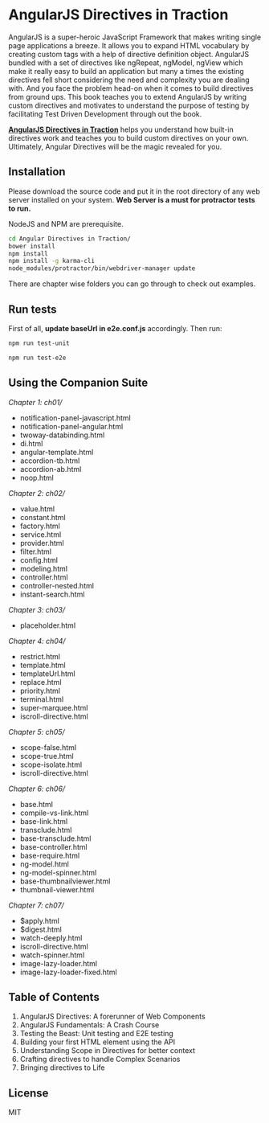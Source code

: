 AngularJS Directives in Traction
=========

AngularJS is a super-heroic JavaScript Framework that makes writing single page applications a breeze. It allows you to expand HTML vocabulary by creating custom tags with a help of directive definition object. AngularJS bundled with a set of directives like ngRepeat, ngModel, ngView which make it really easy to build an application but many a times the existing directives fell short considering the need and complexity you are dealing with. And you face the problem head-on when it comes to build directives from ground ups. This book teaches you to extend AngularJS by writing custom directives and motivates to understand the purpose of testing by facilitating Test Driven Development through out the book.

**[AngularJS Directives in Traction](https://amitgharat.wordpress.com/2015/07/28/angularjs-directives-in-traction/)** helps you understand how built-in directives work and teaches you to build custom directives on your own. Ultimately, Angular Directives will be the magic revealed for you.

Installation
--------------
Please download the source code and put it in the root directory of any web server installed on your system. **Web Server is a must for protractor tests to run.**

NodeJS and NPM are prerequisite.
```sh
cd Angular Directives in Traction/
bower install
npm install
npm install -g karma-cli
node_modules/protractor/bin/webdriver-manager update
```

There are chapter wise folders you can go through to check out examples.

Run tests
-------------
First of all, **update baseUrl in e2e.conf.js** accordingly. Then run:
```sh
npm run test-unit

npm run test-e2e
```

Using the Companion Suite
-------------------------
*Chapter 1: ch01/*
 * notification-panel-javascript.html
 * notification-panel-angular.html
 * twoway-databinding.html
 * di.html
 * angular-template.html
 * accordion-tb.html
 * accordion-ab.html
 * noop.html

*Chapter 2: ch02/*
 * value.html
 * constant.html
 * factory.html
 * service.html
 * provider.html
 * filter.html
 * config.html
 * modeling.html
 * controller.html
 * controller-nested.html
 * instant-search.html

*Chapter 3: ch03/*
 * placeholder.html

*Chapter 4: ch04/*
 * restrict.html
 * template.html
 * templateUrl.html
 * replace.html
 * priority.html
 * terminal.html
 * super-marquee.html
 * iscroll-directive.html

*Chapter 5: ch05/*
 * scope-false.html
 * scope-true.html
 * scope-isolate.html
 * iscroll-directive.html

*Chapter 6: ch06/*
 * base.html
 * compile-vs-link.html
 * base-link.html
 * transclude.html
 * base-transclude.html
 * base-controller.html
 * base-require.html
 * ng-model.html
 * ng-model-spinner.html
 * base-thumbnailviewer.html
 * thumbnail-viewer.html

*Chapter 7: ch07/*
 * $apply.html
 * $digest.html
 * watch-deeply.html
 * iscroll-directive.html
 * watch-spinner.html
 * image-lazy-loader.html
 * image-lazy-loader-fixed.html
 
Table of Contents
-----------

1. AngularJS Directives: A forerunner of Web Components
2. AngularJS Fundamentals: A Crash Course
3. Testing the Beast: Unit testing and E2E testing
4. Building your first HTML element using the API
5. Understanding Scope in Directives for better context
6. Crafting directives to handle Complex Scenarios
7. Bringing directives to Life

License
----

MIT
